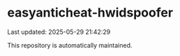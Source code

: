 # easyanticheat-hwidspoofer

Last updated: 2025-05-29 21:42:29

This repository is automatically maintained.
